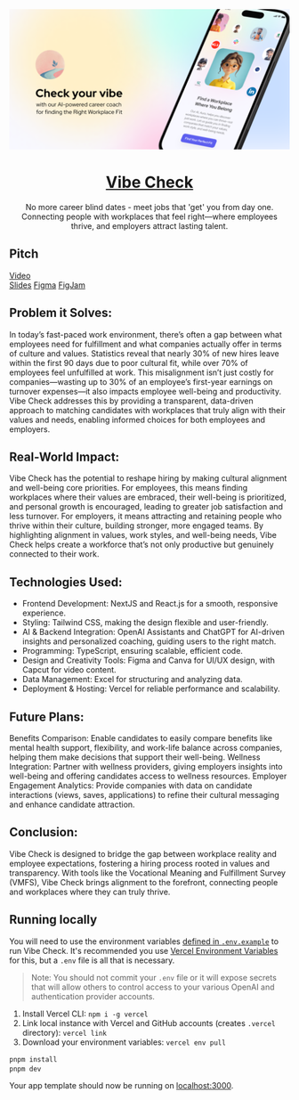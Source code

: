 <a href="https://vibecheck.dev/">
  <img alt="Next.js 14 and App Router-ready AI chatbot." src="app/opengraph-image.png">
  <h1 align="center">Vibe Check</h1>
</a>

<p align="center">
  No more career blind dates - meet jobs that 'get' you from day one. Connecting people with workplaces that feel right—where employees thrive, and employers attract lasting talent.
</p>

## Pitch

[Video](https://youtu.be/vBOXliBXrA8)  
[Slides](https://docs.google.com/presentation/d/14vsgkPJlyKA06O7OVZztcjsQqkOV9-sm/edit?usp=sharing&ouid=103685890722722422594&rtpof=true&sd=true)
[Figma](https://www.figma.com/design/Zqq68i345KwB7559B1B2hb/Junction-2024?node-id=21-3501&t=nObsHiWkxFQpBB8D-1)
[FigJam](https://www.figma.com/board/cfPpfBSSi3Sgui8SmHI5oA/Junction-2024?node-id=150-557&t=Z35z4PcjmYuSREVh-1)

## Problem it Solves:

In today’s fast-paced work environment, there’s often a gap between what employees need for fulfillment and what companies actually offer in terms of culture and values. Statistics reveal that nearly 30% of new hires leave within the first 90 days due to poor cultural fit, while over 70% of employees feel unfulfilled at work. This misalignment isn’t just costly for companies—wasting up to 30% of an employee’s first-year earnings on turnover expenses—it also impacts employee well-being and productivity. Vibe Check addresses this by providing a transparent, data-driven approach to matching candidates with workplaces that truly align with their values and needs, enabling informed choices for both employees and employers.

## Real-World Impact:

Vibe Check has the potential to reshape hiring by making cultural alignment and well-being core priorities. For employees, this means finding workplaces where their values are embraced, their well-being is prioritized, and personal growth is encouraged, leading to greater job satisfaction and less turnover. For employers, it means attracting and retaining people who thrive within their culture, building stronger, more engaged teams. By highlighting alignment in values, work styles, and well-being needs, Vibe Check helps create a workforce that’s not only productive but genuinely connected to their work.

## Technologies Used:

- Frontend Development: NextJS and React.js for a smooth, responsive experience.
- Styling: Tailwind CSS, making the design flexible and user-friendly.
- AI & Backend Integration: OpenAI Assistants and ChatGPT for AI-driven insights and personalized coaching, guiding users to the right match.
- Programming: TypeScript, ensuring scalable, efficient code.
- Design and Creativity Tools: Figma and Canva for UI/UX design, with Capcut for video content.
- Data Management: Excel for structuring and analyzing data.
- Deployment & Hosting: Vercel for reliable performance and scalability.

## Future Plans:

Benefits Comparison: Enable candidates to easily compare benefits like mental health support, flexibility, and work-life balance across companies, helping them make decisions that support their well-being.
Wellness Integration: Partner with wellness providers, giving employers insights into well-being and offering candidates access to wellness resources.
Employer Engagement Analytics: Provide companies with data on candidate interactions (views, saves, applications) to refine their cultural messaging and enhance candidate attraction.

## Conclusion:

Vibe Check is designed to bridge the gap between workplace reality and employee expectations, fostering a hiring process rooted in values and transparency. With tools like the Vocational Meaning and Fulfillment Survey (VMFS), Vibe Check brings alignment to the forefront, connecting people and workplaces where they can truly thrive.

## Running locally

You will need to use the environment variables [defined in `.env.example`](.env.example) to run Vibe Check. It's recommended you use [Vercel Environment Variables](https://vercel.com/docs/projects/environment-variables) for this, but a `.env` file is all that is necessary.

> Note: You should not commit your `.env` file or it will expose secrets that will allow others to control access to your various OpenAI and authentication provider accounts.

1. Install Vercel CLI: `npm i -g vercel`
2. Link local instance with Vercel and GitHub accounts (creates `.vercel` directory): `vercel link`
3. Download your environment variables: `vercel env pull`

```bash
pnpm install
pnpm dev
```

Your app template should now be running on [localhost:3000](http://localhost:3000/).
